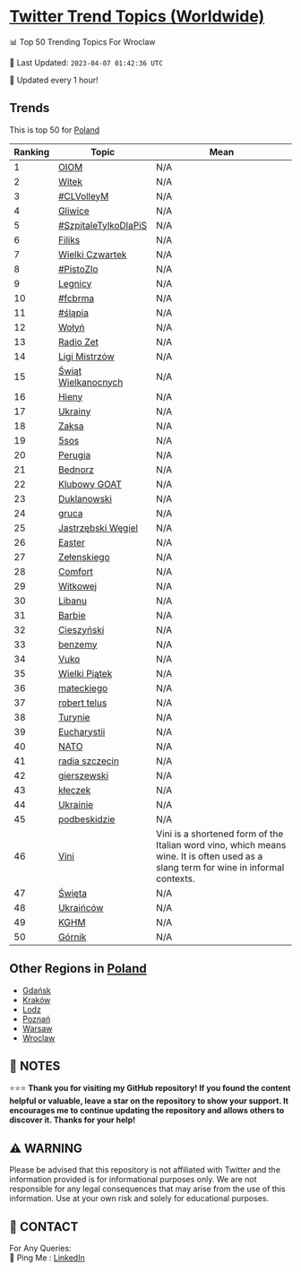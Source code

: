 [Twitter Trend Topics (Worldwide)](https://github.com/ErcinDedeoglu/Twitter-Trend-Topics)
==========


📊 Top 50 Trending Topics For Wroclaw

📆 Last Updated: `2023-04-07 01:42:36 UTC`

🔧 Updated every 1 hour!


## Trends

This is top 50 for [Poland](</Poland>)

| Ranking | Topic | Mean |
| ------- | ------------ | ------------ |
| 1 | [OIOM](http://twitter.com/search?q=OIOM) | N/A |
| 2 | [Witek](http://twitter.com/search?q=Witek) | N/A |
| 3 | [#CLVolleyM](http://twitter.com/search?q=%23CLVolleyM) | N/A |
| 4 | [Gliwice](http://twitter.com/search?q=Gliwice) | N/A |
| 5 | [#SzpitaleTylkoDlaPiS](http://twitter.com/search?q=%23SzpitaleTylkoDlaPiS) | N/A |
| 6 | [Filiks](http://twitter.com/search?q=Filiks) | N/A |
| 7 | [Wielki Czwartek](http://twitter.com/search?q=Wielki+Czwartek) | N/A |
| 8 | [#PistoZlo](http://twitter.com/search?q=%23PistoZlo) | N/A |
| 9 | [Legnicy](http://twitter.com/search?q=Legnicy) | N/A |
| 10 | [#fcbrma](http://twitter.com/search?q=%23fcbrma) | N/A |
| 11 | [#śląpia](http://twitter.com/search?q=%23%c5%9bl%c4%85pia) | N/A |
| 12 | [Wołyń](http://twitter.com/search?q=Wo%c5%82y%c5%84) | N/A |
| 13 | [Radio Zet](http://twitter.com/search?q=Radio+Zet) | N/A |
| 14 | [Ligi Mistrzów](http://twitter.com/search?q=Ligi+Mistrz%c3%b3w) | N/A |
| 15 | [Świąt Wielkanocnych](http://twitter.com/search?q=%c5%9awi%c4%85t+Wielkanocnych) | N/A |
| 16 | [Hieny](http://twitter.com/search?q=Hieny) | N/A |
| 17 | [Ukrainy](http://twitter.com/search?q=Ukrainy) | N/A |
| 18 | [Zaksa](http://twitter.com/search?q=Zaksa) | N/A |
| 19 | [5sos](http://twitter.com/search?q=5sos) | N/A |
| 20 | [Perugia](http://twitter.com/search?q=Perugia) | N/A |
| 21 | [Bednorz](http://twitter.com/search?q=Bednorz) | N/A |
| 22 | [Klubowy GOAT](http://twitter.com/search?q=Klubowy+GOAT) | N/A |
| 23 | [Duklanowski](http://twitter.com/search?q=Duklanowski) | N/A |
| 24 | [gruca](http://twitter.com/search?q=gruca) | N/A |
| 25 | [Jastrzębski Węgiel](http://twitter.com/search?q=Jastrz%c4%99bski+W%c4%99giel) | N/A |
| 26 | [Easter](http://twitter.com/search?q=Easter) | N/A |
| 27 | [Zełenskiego](http://twitter.com/search?q=Ze%c5%82enskiego) | N/A |
| 28 | [Comfort](http://twitter.com/search?q=Comfort) | N/A |
| 29 | [Witkowej](http://twitter.com/search?q=Witkowej) | N/A |
| 30 | [Libanu](http://twitter.com/search?q=Libanu) | N/A |
| 31 | [Barbie](http://twitter.com/search?q=Barbie) | N/A |
| 32 | [Cieszyński](http://twitter.com/search?q=Cieszy%c5%84ski) | N/A |
| 33 | [benzemy](http://twitter.com/search?q=benzemy) | N/A |
| 34 | [Vuko](http://twitter.com/search?q=Vuko) | N/A |
| 35 | [Wielki Piątek](http://twitter.com/search?q=Wielki+Pi%c4%85tek) | N/A |
| 36 | [mateckiego](http://twitter.com/search?q=mateckiego) | N/A |
| 37 | [robert telus](http://twitter.com/search?q=robert+telus) | N/A |
| 38 | [Turynie](http://twitter.com/search?q=Turynie) | N/A |
| 39 | [Eucharystii](http://twitter.com/search?q=Eucharystii) | N/A |
| 40 | [NATO](http://twitter.com/search?q=NATO) | N/A |
| 41 | [radia szczecin](http://twitter.com/search?q=radia+szczecin) | N/A |
| 42 | [gierszewski](http://twitter.com/search?q=gierszewski) | N/A |
| 43 | [kłeczek](http://twitter.com/search?q=k%c5%82eczek) | N/A |
| 44 | [Ukrainie](http://twitter.com/search?q=Ukrainie) | N/A |
| 45 | [podbeskidzie](http://twitter.com/search?q=podbeskidzie) | N/A |
| 46 | [Vini](http://twitter.com/search?q=Vini) | Vini is a shortened form of the Italian word vino, which means wine. It is often used as a slang term for wine in informal contexts. |
| 47 | [Święta](http://twitter.com/search?q=%c5%9awi%c4%99ta) | N/A |
| 48 | [Ukraińców](http://twitter.com/search?q=Ukrai%c5%84c%c3%b3w) | N/A |
| 49 | [KGHM](http://twitter.com/search?q=KGHM) | N/A |
| 50 | [Górnik](http://twitter.com/search?q=G%c3%b3rnik) | N/A |



## Other Regions in [Poland](</Poland>)

* [Gdańsk](</Poland/Gdańsk.md>)
* [Kraków](</Poland/Kraków.md>)
* [Lodz](</Poland/Lodz.md>)
* [Poznań](</Poland/Poznań.md>)
* [Warsaw](</Poland/Warsaw.md>)
* [Wroclaw](</Poland/Wroclaw.md>)



## 📝 NOTES

⭐⭐⭐ **Thank you for visiting my GitHub repository! If you found the content helpful or valuable, leave a star on the repository to show your support. It encourages me to continue updating the repository and allows others to discover it. Thanks for your help!**


## ⚠️ WARNING

Please be advised that this repository is not affiliated with Twitter and the information provided is for informational purposes only. We are not responsible for any legal consequences that may arise from the use of this information. Use at your own risk and solely for educational purposes.


## 📨 CONTACT

 For Any Queries:  
            🏓 Ping Me : [LinkedIn](https://www.linkedin.com/in/ercindedeoglu/)
